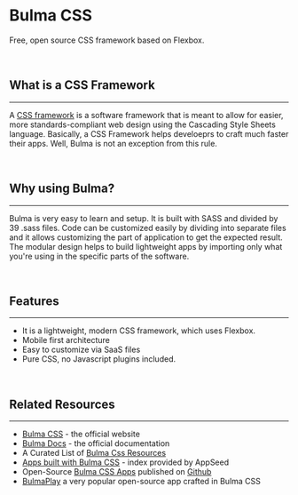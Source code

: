 # Bulma CSS
Free, open source CSS framework based on Flexbox. 

<br />

## What is a CSS Framework
---
A [CSS framework](https://en.wikipedia.org/wiki/CSS_framework) is a software framework that is meant to allow for easier, more standards-compliant web design using the Cascading Style Sheets language. Basically, a CSS Framework helps develoeprs to craft much faster their apps. Well, Bulma is not an exception from this rule.

<br />

## Why using Bulma? 
---
 Bulma is very easy to learn and setup. It is built with SASS and divided by 39 .sass files. Code can be customized easily by dividing into separate files and it allows customizing the part of application to get the expected result. The modular design helps to build lightweight apps by importing only what you're using in the specific parts of the software. 

<br />

## Features 
---
 - It is a lightweight, modern CSS framework, which uses Flexbox.
 - Mobile first architecture
 - Easy to customize via SaaS files
 - Pure CSS, no Javascript plugins included. 

<br />

## Related Resources
---
 - [Bulma CSS](https://bulma.io/) - the official website 
 - [Bulma Docs](https://bulma.io/documentation/) - the official documentation 
 - A Curated List of [Bulma Css Resources](https://blog.appseed.us/bulma-css-resources-curated-list/)
 - [Apps built with Bulma CSS](https://appseed.us/apps/bulma-css) - index provided by AppSeed
 - Open-Source [Bulma CSS Apps](https://github.com/app-generator/bulma-css) published on [Github](https://github.com/search?q=bulma+css)
 - [BulmaPlay](https://appseed.us/apps/bulma-css/bulmaplay) a very popular open-source app crafted in Bulma CSS
